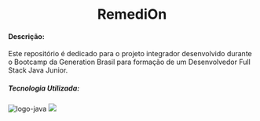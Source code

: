 <h1><center>RemediOn</center></h1>

#### Descrição:

Este repositório é dedicado para o projeto integrador desenvolvido durante o Bootcamp da Generation Brasil para formação de um Desenvolvedor Full Stack Java Junior.



##### Tecnologia Utilizada:

<img src="https://img.shields.io/badge/java-%23ED8B00.svg?&style=for-the-badge&logo=java&logoColor=white" alt="logo-java "/> <img src="https://img.shields.io/badge/mysql-%2300f.svg?&style=for-the-badge&logo=mysql&logoColor=white"/>

